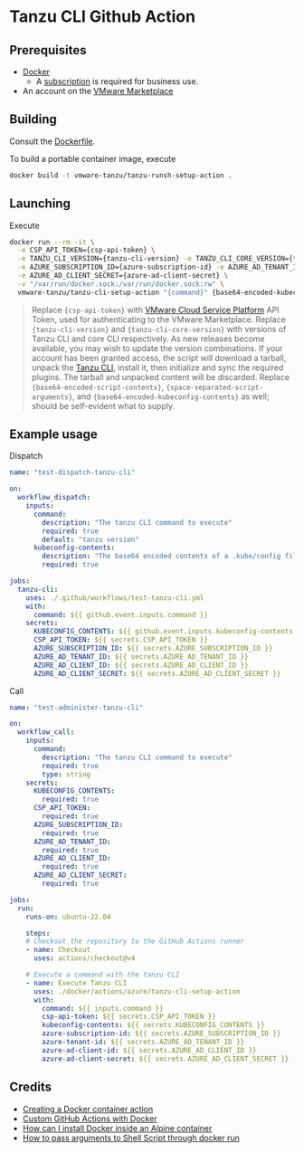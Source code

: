 # Tanzu CLI Github Action

## Prerequisites

* [Docker](https://docs.docker.com/desktop/)
  * A [subscription](https://www.docker.com/blog/updating-product-subscriptions/) is required for business use.
* An account on the [VMware Marketplace](https://marketplace.cloud.vmware.com/)


## Building

Consult the [Dockerfile](Dockerfile).

To build a portable container image, execute

```bash
docker build -t vmware-tanzu/tanzu-runsh-setup-action .
```


## Launching

Execute

```bash
docker run --rm -it \
  -e CSP_API_TOKEN={csp-api-token} \
  -e TANZU_CLI_VERSION={tanzu-cli-version} -e TANZU_CLI_CORE_VERSION={tanzu-cli-core-version} \
  -e AZURE_SUBSCRIPTION_ID={azure-subscription-id} -e AZURE_AD_TENANT_ID={azure-tenant-id} -e AZURE_AD_CLIENT_ID={azure-ad-client-id} \
  -e AZURE_AD_CLIENT_SECRET={azure-ad-client-secret} \
  -v "/var/run/docker.sock:/var/run/docker.sock:rw" \
  vmware-tanzu/tanzu-cli-setup-action "{command}" {base64-encoded-kubeconfig-contents}
```
> Replace `{csp-api-token}` with [VMware Cloud Service Platform](https://console.cloud.vmware.com) API Token, used for authenticating to the VMware Marketplace.  Replace `{tanzu-cli-version}` and `{tanzu-cli-core-version}` with versions of Tanzu CLI and core CLI respectively.  As new releases become available, you may wish to update the version combinations.  If your account has been granted access, the script will download a tarball, unpack the [Tanzu CLI](https://docs.vmware.com/en/VMware-Tanzu-Kubernetes-Grid/1.6/vmware-tanzu-kubernetes-grid-16/GUID-install-cli.html), install it, then initialize and sync the required plugins.  The tarball and unpacked content will be discarded.  Replace `{base64-encoded-script-contents}`, `{space-separated-script-arguments}`, and `{base64-encoded-kubeconfig-contents}` as well; should be self-evident what to supply.


## Example usage

Dispatch

```yaml
name: "test-dispatch-tanzu-cli"

on:
  workflow_dispatch:
    inputs:
      command:
        description: "The tanzu CLI command to execute"
        required: true
        default: "tanzu version"
      kubeconfig-contents:
        description: "The base64 encoded contents of a .kube/config file that already has the current Kubernetes cluster context set"
        required: true

jobs:
  tanzu-cli:
    uses: ./.github/workflows/test-tanzu-cli.yml
    with:
      command: ${{ github.event.inputs.command }}
    secrets:
      KUBECONFIG_CONTENTS: ${{ github.event.inputs.kubeconfig-contents }}
      CSP_API_TOKEN: ${{ secrets.CSP_API_TOKEN }}
      AZURE_SUBSCRIPTION_ID: ${{ secrets.AZURE_SUBSCRIPTION_ID }}
      AZURE_AD_TENANT_ID: ${{ secrets.AZURE_AD_TENANT_ID }}
      AZURE_AD_CLIENT_ID: ${{ secrets.AZURE_AD_CLIENT_ID }}
      AZURE_AD_CLIENT_SECRET: ${{ secrets.AZURE_AD_CLIENT_SECRET }}
```

Call

```yaml
name: "test-administer-tanzu-cli"

on:
  workflow_call:
    inputs:
      command:
        description: "The tanzu CLI command to execute"
        required: true
        type: string
    secrets:
      KUBECONFIG_CONTENTS:
        required: true
      CSP_API_TOKEN:
        required: true
      AZURE_SUBSCRIPTION_ID:
        required: true
      AZURE_AD_TENANT_ID:
        required: true
      AZURE_AD_CLIENT_ID:
        required: true
      AZURE_AD_CLIENT_SECRET:
        required: true

jobs:
  run:
    runs-on: ubuntu-22.04

    steps:
    # Checkout the repository to the GitHub Actions runner
    - name: Checkout
      uses: actions/checkout@v4

    # Execute a command with the tanzu CLI
    - name: Execute Tanzu CLI
      uses: ./docker/actions/azure/tanzu-cli-setup-action
      with:
        command: ${{ inputs.command }}
        csp-api-token: ${{ secrets.CSP_API_TOKEN }}
        kubeconfig-contents: ${{ secrets.KUBECONFIG_CONTENTS }}
        azure-subscription-id: ${{ secrets.AZURE_SUBSCRIPTION_ID }}
        azure-tenant-id: ${{ secrets.AZURE_AD_TENANT_ID }}
        azure-ad-client-id: ${{ secrets.AZURE_AD_CLIENT_ID }}
        azure-ad-client-secret: ${{ secrets.AZURE_AD_CLIENT_SECRET }}

```

## Credits

* [Creating a Docker container action](https://docs.github.com/en/actions/creating-actions/creating-a-docker-container-action)
* [Custom GitHub Actions with Docker](https://dev.to/sethetter/custom-github-actions-with-docker-3ik3)
* [How can I install Docker inside an Alpine container](https://stackoverflow.com/questions/54099218/how-can-i-install-docker-inside-an-alpine-container)
* [How to pass arguments to Shell Script through docker run](https://stackoverflow.com/questions/32727594/how-to-pass-arguments-to-shell-script-through-docker-run)
